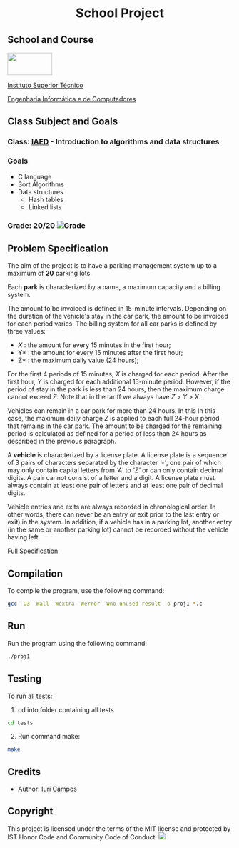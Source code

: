 # <p align="center">School Project</p>

## School and Course
<img src="https://epg.ulisboa.pt/sites/ulisboa.pt/files/styles/logos_80px_vert/public/uo/logos/logo_ist.jpg?itok=2NCqbcIP" width="100" height="50">

[Instituto Superior Técnico](https://tecnico.ulisboa.pt/)

[Engenharia Informática e de Computadores](https://tecnico.ulisboa.pt/en/education/courses/undergraduate-programmes/computer-science-and-engineering/)

## Class Subject and Goals
### Class: [IAED](https://fenix.tecnico.ulisboa.pt/cursos/leic-t/disciplina-curricular/1408903891910860) - Introduction to algorithms and data structures
### Goals

- C language 
- Sort Algorithms
- Data structures
    - Hash tables
    - Linked lists
 
### Grade: 20/20 ![Grade](https://img.shields.io/badge/Grade-A%2B-brightgreen)


## Problem Specification

The aim of the project is to have a parking management system
up to a maximum of __20__ parking lots.

Each __park__ is characterized by a name, a maximum capacity and
a billing system.

The amount to be invoiced is defined in 15-minute intervals. Depending on
the duration of the vehicle's stay in the car park, the amount to be invoiced
for each period varies. The billing system for all car parks
is defined by three values:

- *X* : the amount for every 15 minutes in the first hour;
- Y* : the amount for every 15 minutes after the first hour;
- Z* : the maximum daily value (24 hours);

For the first 4 periods of 15 minutes, *X* is charged for each period.
After the first hour, *Y* is charged for each additional 15-minute period.
However, if the period of stay in the park is less than 24 hours,
then the maximum charge cannot exceed *Z*.
Note that in the tariff we always have *Z* > *Y* > *X*.

Vehicles can remain in a car park for more than 24 hours. In this
In this case, the maximum daily charge *Z* is applied to each full 24-hour period
that remains in the car park. The amount to be charged for the remaining period is calculated
as defined for a period of less than 24 hours as described in the
previous paragraph.

A __vehicle__ is characterized by a license plate. A license plate
is a sequence of 3 pairs of characters separated by the
character _'-'_, one pair of which may only contain capital letters
from _'A'_ to _'Z'_ or can only contain decimal digits.
A pair cannot consist of a letter and a digit.
A license plate must always contain at least one pair of letters and
at least one pair of decimal digits.

Vehicle entries and exits are always recorded in chronological order.
In other words, there can never be an entry or exit prior to the last
entry or exit) in the system. In addition, if a vehicle has
in a parking lot, another entry (in the same or another parking lot) cannot be recorded
without the vehicle having left.

[Full Specification](problem.md)

## Compilation
To compile the program, use the following command:

```bash
gcc -O3 -Wall -Wextra -Werror -Wno-unused-result -o proj1 *.c
```
## Run
Run the program using the following command:

```bash
./proj1
```

## Testing
To run all tests:
1. cd into folder containing all tests
```bash
cd tests
```
2. Run command make:
```bash
make
``` 

<h2>Credits</h2>

- Author: <a href="https://github.com/iribeirocampos" target="_blank">Iuri Campos</a>

<h2>Copyright</h2>
This project is licensed under the terms of the MIT license and protected by IST Honor Code and Community Code of Conduct. 

<img src="https://img.shields.io/badge/C-00599C?style=for-the-badge&logo=c&logoColor=white">
